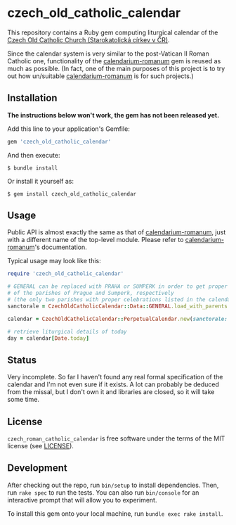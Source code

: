 # czech_old_catholic_calendar

This repository contains a Ruby gem computing liturgical calendar
of the [Czech Old Catholic Church (Starokatolická církev v ČR)][starokatolici].

Since the calendar system is very similar to the post-Vatican II Roman Catholic one,
functionality of the [calendarium-romanum][caro] gem is reused as much as possible.
(In fact, one of the main purposes of this project is to try out how un/suitable
[calendarium-romanum][caro] is for such projects.)

## Installation

**The instructions below won't work, the gem has not been released yet.**

Add this line to your application's Gemfile:

```ruby
gem 'czech_old_catholic_calendar'
```

And then execute:

    $ bundle install

Or install it yourself as:

    $ gem install czech_old_catholic_calendar

## Usage

Public API is almost exactly the same as that of [calendarium-romanum][caro], just with a different
name of the top-level module. Please refer to [calendarium-romanum][caro]'s documentation.

Typical usage may look like this:

```ruby
require 'czech_old_catholic_calendar'

# GENERAL can be replaced with PRAHA or SUMPERK in order to get proper celebrations
# of the parishes of Prague and Sumperk, respectively
# (the only two parishes with proper celebrations listed in the calendar of the 2007 missal)
sanctorale = CzechOldCatholicCalendar::Data::GENERAL.load_with_parents

calendar = CzechOldCatholicCalendar::PerpetualCalendar.new(sanctorale: sanctorale)

# retrieve liturgical details of today
day = calendar[Date.today]
```

## Status

Very incomplete. So far I haven't found any real formal specification of the calendar
and I'm not even sure if it exists. A lot can probably be deduced from the missal,
but I don't own it and libraries are closed, so it will take some time.

## License

`czech_roman_catholic_calendar` is free software under the terms of the MIT license
(see [LICENSE](/LICENSE)).

## Development

After checking out the repo, run `bin/setup` to install dependencies. Then, run `rake spec` to run the tests. You can also run `bin/console` for an interactive prompt that will allow you to experiment.

To install this gem onto your local machine, run `bundle exec rake install`.

[starokatolici]: https://www.starokatolici.cz/
[caro]: https://github.com/igneus/calendarium-romanum
